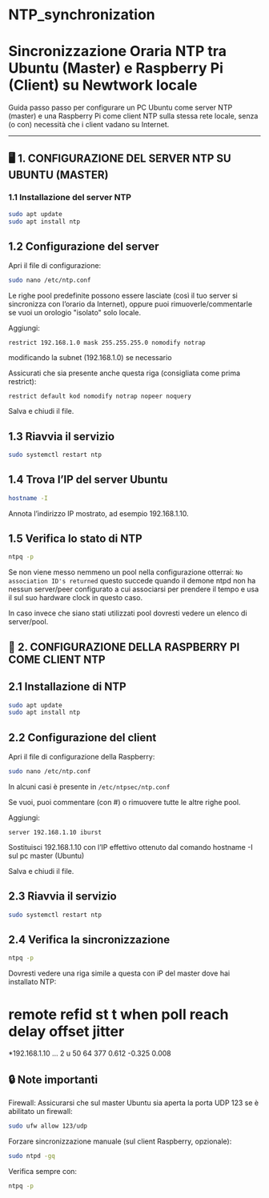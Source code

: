 # NTP_synchronization

# Sincronizzazione Oraria NTP tra Ubuntu (Master) e Raspberry Pi (Client) su Newtwork locale 

Guida passo passo per configurare un PC Ubuntu come server NTP (master) e una Raspberry Pi come client NTP sulla stessa rete locale, senza (o con) necessità che i client vadano su Internet.

---

## 🖥️ 1. CONFIGURAZIONE DEL SERVER NTP SU UBUNTU (MASTER)


### 1.1 Installazione del server NTP

```bash
sudo apt update
sudo apt install ntp
```

## 1.2 Configurazione del server

Apri il file di configurazione:

```bash
sudo nano /etc/ntp.conf
```

Le righe pool predefinite possono essere lasciate (così il tuo server si sincronizza con l’orario da Internet), oppure puoi rimuoverle/commentarle se vuoi un orologio "isolato" solo locale.

Aggiungi:

`restrict 192.168.1.0 mask 255.255.255.0 nomodify notrap`

modificando la subnet (192.168.1.0) se necessario 

Assicurati che sia presente anche questa riga (consigliata come prima restrict):

`restrict default kod nomodify notrap nopeer noquery`

Salva e chiudi il file.

## 1.3 Riavvia il servizio

```bash
sudo systemctl restart ntp
```

## 1.4 Trova l’IP del server Ubuntu

```bash
hostname -I
```
Annota l’indirizzo IP mostrato, ad esempio 192.168.1.10.

## 1.5 Verifica lo stato di NTP

```bash
ntpq -p
```

Se non viene messo nemmeno un pool nella configurazione otterrai: `No association ID's returned` questo succede quando il demone ntpd non ha nessun server/peer configurato a cui associarsi per prendere il tempo e usa il sul suo hardware clock in questo caso.

In caso invece che siano stati utilizzati pool dovresti vedere un elenco di server/pool.


## 🍓 2. CONFIGURAZIONE DELLA RASPBERRY PI COME CLIENT NTP


## 2.1 Installazione di NTP

```bash
sudo apt update
sudo apt install ntp
```

## 2.2 Configurazione del client

Apri il file di configurazione della Raspberry:

```bash
sudo nano /etc/ntp.conf
```

In alcuni casi è presente in `/etc/ntpsec/ntp.conf`

Se vuoi, puoi commentare (con #) o rimuovere tutte le altre righe pool.

Aggiungi: 

`server 192.168.1.10 iburst`

Sostituisci 192.168.1.10 con l’IP effettivo ottenuto dal comando hostname -I sul pc master (Ubuntu)

Salva e chiudi il file.

## 2.3 Riavvia il servizio

```bash
sudo systemctl restart ntp
```

## 2.4 Verifica la sincronizzazione

```bash
ntpq -p
```
Dovresti vedere una riga simile a questa con iP del master dove hai installato NTP:

remote           refid      st t when poll reach   delay   offset  jitter
==============================================================================
*192.168.1.10   ...       2 u   50   64  377    0.612   -0.325   0.008



## 🔒 Note importanti

Firewall: Assicurarsi che sul master Ubuntu sia aperta la porta UDP 123 se è abilitato un firewall:

```bash
sudo ufw allow 123/udp
```

Forzare sincronizzazione manuale (sul client Raspberry, opzionale):

```bash
sudo ntpd -gq
```

Verifica sempre con:

```bash
ntpq -p
```
